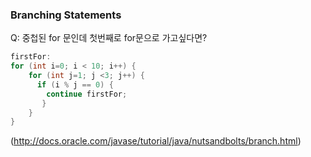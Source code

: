 ### Branching Statements
 
   Q: 중첩된 for 문인데 첫번째로 for문으로 가고싶다면?
   
   ```java
   firstFor:
   for (int i=0; i < 10; i++) {
       for (int j=1; j <3; j++) {
         if (i % j == 0) { 
           continue firstFor;  
          }
       }
   }
  ```
(http://docs.oracle.com/javase/tutorial/java/nutsandbolts/branch.html)
